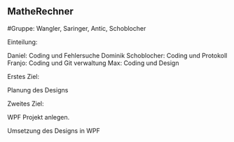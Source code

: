 ## MatheRechner
#Gruppe: Wangler, Saringer, Antic, Schoblocher

Einteilung:

Daniel: Coding und Fehlersuche
Dominik Schoblocher: Coding und Protokoll
Franjo: Coding und Git verwaltung 
Max: Coding und Design

Erstes Ziel:

Planung des Designs

Zweites Ziel:

WPF Projekt anlegen.

Umsetzung des Designs in WPF
